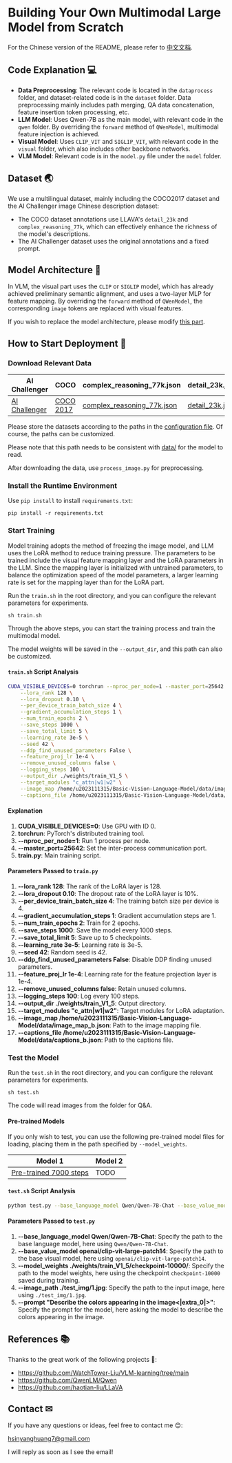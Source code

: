 # Building Your Own Multimodal Large Model from Scratch

For the Chinese version of the README, please refer to [中文文档](README_zh.md).

## Code Explanation 💻

- **Data Preprocessing**: The relevant code is located in the `dataprocess` folder, and dataset-related code is in the `dataset` folder. Data preprocessing mainly includes path merging, QA data concatenation, feature insertion token processing, etc.
- **LLM Model**: Uses Qwen-7B as the main model, with relevant code in the `qwen` folder. By overriding the `forward` method of `QWenModel`, multimodal feature injection is achieved.
- **Visual Model**: Uses `CLIP_VIT` and `SIGLIP_VIT`, with relevant code in the `visual` folder, which also includes other backbone networks.
- **VLM Model**: Relevant code is in the `model.py` file under the `model` folder.

## Dataset 🌏

We use a multilingual dataset, mainly including the COCO2017 dataset and the AI Challenger image Chinese description dataset:
- The COCO dataset annotations use LLAVA's `detail_23k` and `complex_reasoning_77k`, which can effectively enhance the richness of the model's descriptions.
- The AI Challenger dataset uses the original annotations and a fixed prompt.

## Model Architecture 🤖

In VLM, the visual part uses the `CLIP` or `SIGLIP` model, which has already achieved preliminary semantic alignment, and uses a two-layer MLP for feature mapping. By overriding the `forward` method of `QWenModel`, the corresponding `image` tokens are replaced with visual features.

If you wish to replace the model architecture, please modify [this part](https://github.com/xinyanghuang7/Basic-Vision-Language-Model/blob/main/train.py#L41).

## How to Start Deployment 🔧

### Download Relevant Data

| AI Challenger | COCO | complex_reasoning_77k.json | detail_23k.json |
| --- | --- | --- | --- |
| [AI Challenger](https://tianchi.aliyun.com/dataset/145781) | [COCO 2017](http://images.cocodataset.org/zips/train2017.zip) | [complex_reasoning_77k.json](https://huggingface.co/datasets/liuhaotian/LLaVA-Instruct-150K/resolve/main/complex_reasoning_77k.json) | [detail_23k.json](https://huggingface.co/datasets/liuhaotian/LLaVA-Instruct-150K/resolve/main/detail_23k.json) |

Please store the datasets according to the paths in the [configuration file](https://github.com/xinyanghuang7/Basic-Vision-Language-Model/blob/main/dataprocess/config.yaml). Of course, the paths can be customized.

Please note that this path needs to be consistent with [data/](https://github.com/xinyanghuang7/Basic-Vision-Language-Model/blob/main/train.py#L29) for the model to read.

After downloading the data, use `process_image.py` for preprocessing.

### Install the Runtime Environment

Use `pip install` to install `requirements.txt`:

```shell
pip install -r requirements.txt
```

### Start Training

Model training adopts the method of freezing the image model, and LLM uses the LoRA method to reduce training pressure. The parameters to be trained include the visual feature mapping layer and the LoRA parameters in the LLM. Since the mapping layer is initialized with untrained parameters, to balance the optimization speed of the model parameters, a larger learning rate is set for the mapping layer than for the LoRA part.

Run the `train.sh` in the root directory, and you can configure the relevant parameters for experiments.

```shell
sh train.sh
```

Through the above steps, you can start the training process and train the multimodal model.

The model weights will be saved in the `--output_dir`, and this path can also be customized.

#### `train.sh` Script Analysis

```sh
CUDA_VISIBLE_DEVICES=0 torchrun --nproc_per_node=1 --master_port=25642 train.py \
    --lora_rank 128 \
    --lora_dropout 0.10 \
    --per_device_train_batch_size 4 \
    --gradient_accumulation_steps 1 \
    --num_train_epochs 2 \
    --save_steps 1000 \
    --save_total_limit 5 \
    --learning_rate 3e-5 \
    --seed 42 \
    --ddp_find_unused_parameters False \
    --feature_proj_lr 1e-4 \
    --remove_unused_columns false \
    --logging_steps 100 \
    --output_dir ./weights/train_V1_5 \
    --target_modules "c_attn|w1|w2" \
    --image_map /home/u2023111315/Basic-Vision-Language-Model/data/image_map_b.json \
    --captions_file /home/u2023111315/Basic-Vision-Language-Model/data/captions_b.json
```

#### Explanation

1. **CUDA_VISIBLE_DEVICES=0**: Use GPU with ID 0.
2. **torchrun**: PyTorch's distributed training tool.
3. **--nproc_per_node=1**: Run 1 process per node.
4. **--master_port=25642**: Set the inter-process communication port.
5. **train.py**: Main training script.

#### Parameters Passed to `train.py`

1. **--lora_rank 128**: The rank of the LoRA layer is 128.
2. **--lora_dropout 0.10**: The dropout rate of the LoRA layer is 10%.
3. **--per_device_train_batch_size 4**: The training batch size per device is 4.
4. **--gradient_accumulation_steps 1**: Gradient accumulation steps are 1.
5. **--num_train_epochs 2**: Train for 2 epochs.
6. **--save_steps 1000**: Save the model every 1000 steps.
7. **--save_total_limit 5**: Save up to 5 checkpoints.
8. **--learning_rate 3e-5**: Learning rate is 3e-5.
9. **--seed 42**: Random seed is 42.
10. **--ddp_find_unused_parameters False**: Disable DDP finding unused parameters.
11. **--feature_proj_lr 1e-4**: Learning rate for the feature projection layer is 1e-4.
12. **--remove_unused_columns false**: Retain unused columns.
13. **--logging_steps 100**: Log every 100 steps.
14. **--output_dir ./weights/train_V1_5**: Output directory.
15. **--target_modules "c_attn|w1|w2"**: Target modules for LoRA adaptation.
16. **--image_map /home/u2023111315/Basic-Vision-Language-Model/data/image_map_b.json**: Path to the image mapping file.
17. **--captions_file /home/u2023111315/Basic-Vision-Language-Model/data/captions_b.json**: Path to the captions file.

### Test the Model

Run the `test.sh` in the root directory, and you can configure the relevant parameters for experiments.

```shell
sh test.sh
```

The code will read images from the folder for Q&A.

#### Pre-trained Models

If you only wish to test, you can use the following pre-trained model files for loading, placing them in the path specified by `--model_weights`.

| Model 1 | Model 2 |
| --- | --- |
| [Pre-trained 7000 steps](https://huggingface.co/xinyanghuang/Basic-Visual-Language-Model/tree/main/checkpoint-7000/checkpoint-7000) | TODO |

#### `test.sh` Script Analysis

```sh
python test.py --base_language_model Qwen/Qwen-7B-Chat --base_value_model openai/clip-vit-large-patch14 --model_weights ./weights/train_V1_5/checkpoint-10000/ --image_path ./test_img/1.jpg --prompt "Describe the colors appearing in the image<|extra_0|>"
```

#### Parameters Passed to `test.py`

1. **--base_language_model Qwen/Qwen-7B-Chat**: Specify the path to the base language model, here using `Qwen/Qwen-7B-Chat`.
2. **--base_value_model openai/clip-vit-large-patch14**: Specify the path to the base visual model, here using `openai/clip-vit-large-patch14`.
3. **--model_weights ./weights/train_V1_5/checkpoint-10000/**: Specify the path to the model weights, here using the checkpoint `checkpoint-10000` saved during training.
4. **--image_path ./test_img/1.jpg**: Specify the path to the input image, here using `./test_img/1.jpg`.
5. **--prompt "Describe the colors appearing in the image<|extra_0|>"**: Specify the prompt for the model, here asking the model to describe the colors appearing in the image.

## References 📚

Thanks to the great work of the following projects 🙌:

- https://github.com/WatchTower-Liu/VLM-learning/tree/main
- https://github.com/QwenLM/Qwen
- https://github.com/haotian-liu/LLaVA

## Contact ✉

If you have any questions or ideas, feel free to contact me 😊:

hsinyanghuang7@gmail.com

I will reply as soon as I see the email!
